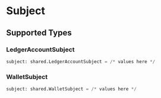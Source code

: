 # Subject


## Supported Types

### LedgerAccountSubject

```python
subject: shared.LedgerAccountSubject = /* values here */
```

### WalletSubject

```python
subject: shared.WalletSubject = /* values here */
```

